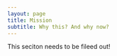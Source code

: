 ```yaml
---
layout: page
title: Mission
subtitle: Why this? And why now?
---
```


This seciton needs to be fileed out!
